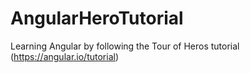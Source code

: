 # AngularHeroTutorial
Learning Angular by following the Tour of Heros tutorial (https://angular.io/tutorial)
